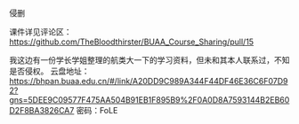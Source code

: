 侵删

课件详见评论区：
https://github.com/TheBloodthirster/BUAA_Course_Sharing/pull/15

我这边有一份学长学姐整理的航类大一下的学习资料，但未和其本人联系过，不知是否侵权。
云盘地址：https://bhpan.buaa.edu.cn/#/link/A20DD9C989A344F44DF46E36C6F07D92?gns=5DEE9C09577F475AA504B91EB1F895B9%2F0A0D8A7593144B2EB60D2F8BA3826CA7 密码：FoLE
